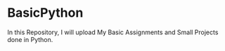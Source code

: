 # BasicPython
In this Repository, I will upload My Basic Assignments and Small Projects done in Python.
